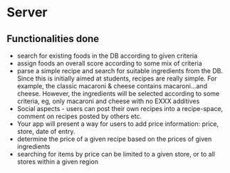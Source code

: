 # Server

## Functionalities done
* search for existing foods in the DB according to given criteria
* assign foods an overall score according to some mix of criteria
* parse a simple recipe and search for suitable ingredients from the DB. Since this is initially aimed at students,
 recipes are really simple. For example, the classic macaroni & cheese contains macaroni...and cheese. However, the 
 ingredients will be selected according to some criteria, eg, only macaroni and cheese with no EXXX additives
* Social aspects - users can post their own recipes into a recipe-space, comment on recipes posted by others etc. 
* Your app will present a way for users to add price information: price, store, date of entry.
* determine the price of a given recipe based on the prices of given ingredients
* searching for items by price can be limited to a given store, or to all stores within a given region
